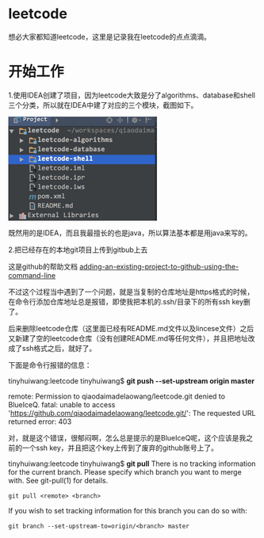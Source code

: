 # leetcode

想必大家都知道leetcode，这里是记录我在leetcode的点点滴滴。

# 开始工作
1.使用IDEA创建了项目，因为leetcode大致是分了algorithms、database和shell三个分类，所以就在IDEA中建了对应的三个模块，截图如下。

<img src="https://github.com/qiaodaimadelaowang/screenshots/raw/master/idea-leetcode.png" width = "300" height = "210" alt="IDEA项目截图" align=center />

既然用的是IDEA，而且我最擅长的也是java，所以算法基本都是用java来写的。

2.把已经存在的本地git项目上传到gitbub上去

这是github的帮助文档
[adding-an-existing-project-to-github-using-the-command-line](https://help.github.com/articles/adding-an-existing-project-to-github-using-the-command-line/)

不过这个过程当中遇到了一个问题，就是当复制的仓库地址是https格式的时候，在命令行添加仓库地址总是报错，即使我把本机的.ssh/目录下的所有ssh key删了。

后来删除leetcode仓库（这里面已经有README.md文件以及lincese文件）之后又新建了空的leetcode仓库（没有创建README.md等任何文件），并且把地址改成了ssh格式之后，就好了。

下面是命令行报错的信息：

tinyhuiwang:leetcode tinyhuiwang$ **git push --set-upstream origin master**

remote: Permission to qiaodaimadelaowang/leetcode.git denied to BlueIceQ.
fatal: unable to access 'https://github.com/qiaodaimadelaowang/leetcode.git/': The requested URL returned error: 403

对，就是这个错误，很郁闷啊，怎么总是提示的是BlueIceQ呢，这个应该是我之前的一个ssh key，并且把这个key上传到了废弃的github账号上了。

tinyhuiwang:leetcode tinyhuiwang$ **git pull**
There is no tracking information for the current branch.
Please specify which branch you want to merge with.
See git-pull(1) for details.

    git pull <remote> <branch>

If you wish to set tracking information for this branch you can do so with:

    git branch --set-upstream-to=origin/<branch> master
